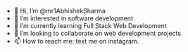 - 👋 Hi, I’m @mr1AbhishekSharma
- 👀 I’m interested in software development
- 🌱 I’m currently learning Full Stack Web Development
- 💞️ I’m looking to collaborate on web development projects
- 📫 How to reach me: text me on instagram.

<!---
mr1AbhishekSharma/mr1AbhishekSharma is a ✨ special ✨ repository because its `README.md` (this file) appears on your GitHub profile.
You can click the Preview link to take a look at your changes.
--->
